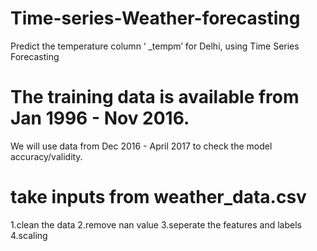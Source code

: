 # Time-series-Weather-forecasting
Predict the temperature column ‘ _tempm’ for Delhi, using Time Series Forecasting
# The training data is available from Jan 1996 - Nov 2016.
We will use data from Dec 2016 - April 2017 to check the model accuracy/validity.
# take inputs from weather_data.csv
1.clean the data
2.remove nan value
3.seperate the features and labels
4.scaling
